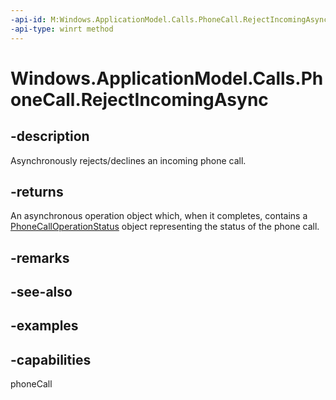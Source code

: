 ```yaml
---
-api-id: M:Windows.ApplicationModel.Calls.PhoneCall.RejectIncomingAsync
-api-type: winrt method
---
```


# Windows.ApplicationModel.Calls.PhoneCall.RejectIncomingAsync

<!--
public Windows.Foundation.IAsyncOperation<Windows.ApplicationModel.Calls.PhoneCallOperationStatus> RejectIncomingAsync ();
-->

## -description

Asynchronously rejects/declines an incoming phone call.

## -returns

An asynchronous operation object which, when it completes, contains a [PhoneCallOperationStatus](/uwp/api/windows.applicationmodel.calls.phonecalloperationstatus) object representing the status of the phone call.

## -remarks

## -see-also

## -examples

## -capabilities
phoneCall
